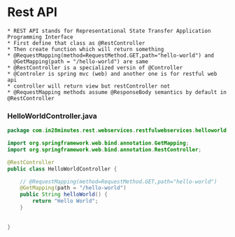 # Rest API
	* REST API stands for Representational State Transfer Application Programming Interface
	* First define that class as @RestController
	* Then create function which will return something
	* @RequestMapping(method=RequestMethod.GET,path="hello-world") and
	  @GetMapping(path = "/hello-world") are same
	* @RestController is a specialized versin of @Controller
	* @Controler is spring mvc (web) and another one is for restful web api
	* controller will return view but restController not
	* @RequestMapping methods assume @ResponseBody semantics by default in @RestController

### HelloWorldController.java

```java
package com.in28minutes.rest.webservices.restfulwebservices.helloworld;

import org.springframework.web.bind.annotation.GetMapping;
import org.springframework.web.bind.annotation.RestController;

@RestController
public class HelloWorldController {

	// @RequestMapping(method=RequestMethod.GET,path="hello-world")
	@GetMapping(path = "/hello-world")
	public String helloWorld() {
		return "Hello World"; 
	}
	
	
}
```